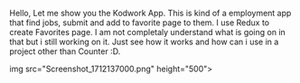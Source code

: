 Hello,
Let me show you the Kodwork App. This is kind of a employment app that find jobs, submit and add to favorite page to them. 
I use Redux to create Favorites page. I am not completaly understand what is going on in that but i still working on it. Just see how it works and how can i use in a project other than Counter :D.

img src="Screenshot_1712137000.png" height="500">
